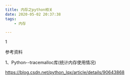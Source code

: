 ```yaml
---
title: 内存之python相关
date: 2020-05-02 20:37:38
tags:
	- 内存

---
```


1



参考资料

1、Python--tracemalloc库(统计内存使用情况)

<https://blog.csdn.net/python_lqx/article/details/90643868>